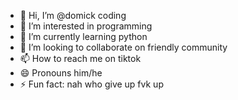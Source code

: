 - 👋 Hi, I’m @domick coding
- 👀 I’m interested in programming
- 🌱 I’m currently learning python
- 💞️ I’m looking to collaborate on friendly community 
- 📫 How to reach me on tiktok
- 😄 Pronouns him/he
- ⚡ Fun fact: nah who give up fvk up

<!---
CodingCatalyst001/CodingCatalyst001 is a ✨ special ✨ repository because its `README.md` (this file) appears on your GitHub profile.
You can click the Preview link to take a look at your changes.
--->
